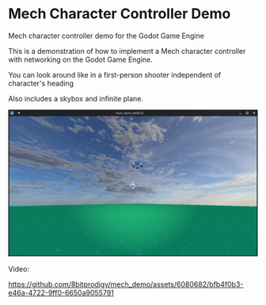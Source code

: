 # Mech Character Controller Demo
Mech character controller demo for the Godot Game Engine

This is a demonstration of how to implement a Mech character controller with networking on the Godot Game Engine.

You can look around like in a first-person shooter independent of character's heading


Also includes a skybox and infinite plane.

![](Screenshot.png)

Video: 

https://github.com/8bitprodigy/mech_demo/assets/6080682/bfb4f0b3-e46a-4722-9ff0-6650a9055791
